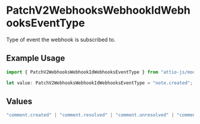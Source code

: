# PatchV2WebhooksWebhookIdWebhooksEventType

Type of event the webhook is subscribed to.

## Example Usage

```typescript
import { PatchV2WebhooksWebhookIdWebhooksEventType } from "attio-js/models/operations";

let value: PatchV2WebhooksWebhookIdWebhooksEventType = "note.created";
```

## Values

```typescript
"comment.created" | "comment.resolved" | "comment.unresolved" | "comment.deleted" | "list.created" | "list.updated" | "list.deleted" | "list-attribute.created" | "list-attribute.updated" | "list-entry.created" | "list-entry.updated" | "list-entry.deleted" | "object-attribute.created" | "object-attribute.updated" | "note.created" | "note.updated" | "note.deleted" | "record.created" | "record.merged" | "record.updated" | "record.deleted" | "task.created" | "task.updated" | "task.deleted" | "workspace-member.created"
```